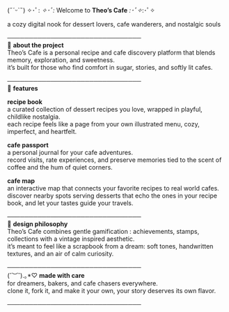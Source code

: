 (˶ˊᵕˋ˵) ✧･ﾟ: *✧･ﾟ:*  Welcome to **Theo’s Cafe**  *:･ﾟ✧*:･ﾟ✧  

a cozy digital nook for dessert lovers, cafe wanderers, and nostalgic souls  

───────────────────────────────  
🍮 **about the project**  
Theo’s Cafe is a personal recipe and cafe discovery platform that blends memory, exploration, and sweetness.  
it’s built for those who find comfort in sugar, stories, and softly lit cafes.  

───────────────────────────────  
🍓 **features**  

**recipe book**  
a curated collection of dessert recipes you love, wrapped in playful, childlike nostalgia.  
each recipe feels like a page from your own illustrated menu, cozy, imperfect, and heartfelt.  

**cafe passport**  
a personal journal for your cafe adventures.  
record visits, rate experiences, and preserve memories tied to the scent of coffee and the hum of quiet corners.  

**cafe map**  
an interactive map that connects your favorite recipes to real world cafes.  
discover nearby spots serving desserts that echo the ones in your recipe book, and let your tastes guide your travels.  

───────────────────────────────  
🍯 **design philosophy**  
Theo’s Cafe combines gentle gamification : achievements, stamps, collections with a vintage inspired aesthetic.  
it’s meant to feel like a scrapbook from a dream: soft tones, handwritten textures, and an air of calm curiosity.  

───────────────────────────────  
(˘︶˘).｡*♡ **made with care**  
for dreamers, bakers, and cafe chasers everywhere.  
clone it, fork it, and make it your own, your story deserves its own flavor.  

───────────────────────────────  
